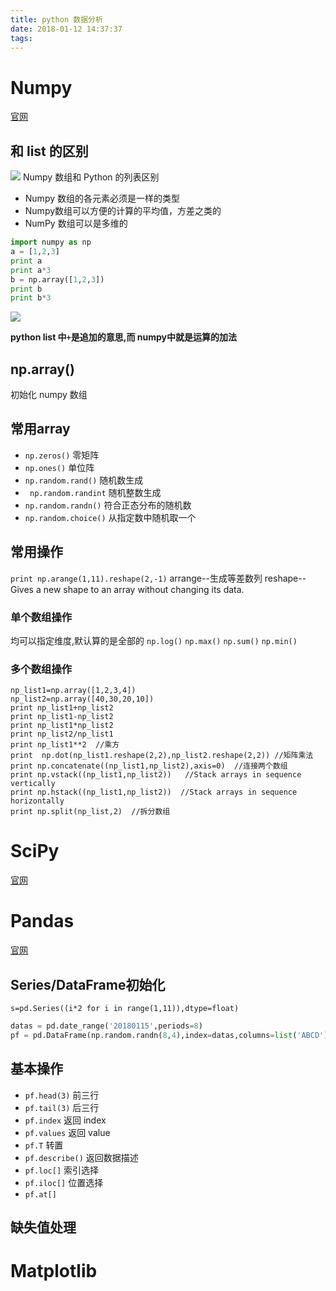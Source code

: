 ```yaml
---
title: python 数据分析
date: 2018-01-12 14:37:37
tags:
---
```


# Numpy
[官网](http://www.numpy.org/)
## 和 list 的区别
![](https://ws2.sinaimg.cn/large/006tKfTcgy1fndtod6o9vj31kw0utjz3.jpg)
Numpy 数组和 Python 的列表区别
* Numpy 数组的各元素必须是一样的类型
* Numpy数组可以方便的计算的平均值，方差之类的
* NumPy 数组可以是多维的
```python
import numpy as np
a = [1,2,3]
print a
print a*3
b = np.array([1,2,3])
print b
print b*3
```
![](https://ws3.sinaimg.cn/large/006tKfTcgy1fndx5zrdugj31eq0820sr.jpg)

**python list 中`+`是追加的意思,而 numpy中就是运算的加法**

## np.array()
初始化 numpy 数组

## 常用array
- `np.zeros()` 零矩阵
- `np.ones()`  单位阵
- `np.random.rand()` 随机数生成
- ` np.random.randint` 随机整数生成
- `np.random.randn()` 符合正态分布的随机数
- `np.random.choice()` 从指定数中随机取一个


## 常用操作
`print np.arange(1,11).reshape(2,-1)`
arrange--生成等差数列
reshape--Gives a new shape to an array without changing its data.

### 单个数组操作
均可以指定维度,默认算的是全部的
`np.log()`
`np.max()`
`np.sum()`
`np.min()`
### 多个数组操作
```
np_list1=np.array([1,2,3,4])   
np_list2=np.array([40,30,20,10])
print np_list1+np_list2
print np_list1-np_list2
print np_list1*np_list2
print np_list2/np_list1
print np_list1**2  //乘方
print  np.dot(np_list1.reshape(2,2),np_list2.reshape(2,2)) //矩阵乘法
print np.concatenate((np_list1,np_list2),axis=0)  //连接两个数组
print np.vstack((np_list1,np_list2))   //Stack arrays in sequence vertically
print np.hstack((np_list1,np_list2))  //Stack arrays in sequence horizontally
print np.split(np_list,2)  //拆分数组
```


# SciPy
[官网](https://www.scipy.org/)


# Pandas
[官网](https://pandas.pydata.org/)
## Series/DataFrame初始化
`s=pd.Series((i*2 for i in range(1,11)),dtype=float)`

```python
datas = pd.date_range('20180115',periods=8)
pf = pd.DataFrame(np.random.randn(8,4),index=datas,columns=list('ABCD'))`
```
## 基本操作
- `pf.head(3)`   前三行
- `pf.tail(3)`   后三行
- `pf.index`     返回 index
- `pf.values`    返回 value
- `pf.T`    转置
- `pf.describe()` 返回数据描述
- `pf.loc[]`  索引选择
- `pf.iloc[]`  位置选择
- `pf.at[]`

## 缺失值处理

## 
# Matplotlib
